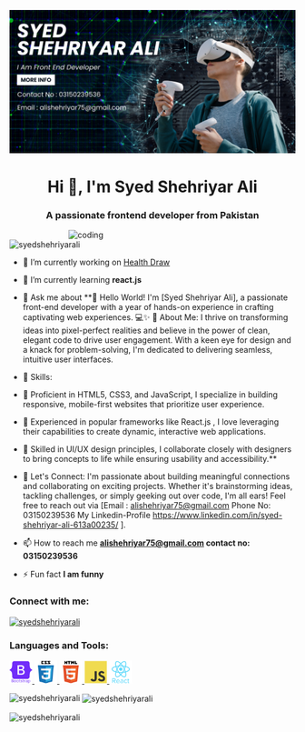 ![logo](https://github.com/SyedShehriyarAli/SyedShehriyarAli/blob/main/Syed%20Shehriyar%20Ali%20(1).jpg)
<h1 align="center">Hi 👋, I'm Syed Shehriyar Ali</h1>
<h3 align="center">A passionate frontend developer from Pakistan</h3>

<img align="right" alt="coding" width="400" src="https://user-images.githubusercontent.com/55389276/140866485-8fb1c876-9a8f-4d6a-98dc-08c4981eaf70.gif">

<p align="left"> <img src="https://komarev.com/ghpvc/?username=syedshehriyarali&label=Profile%20views&color=0e75b6&style=flat" alt="syedshehriyarali" /> </p>

- 🔭 I’m currently working on [Health Draw](healthdraws.com/ERP/Index)

- 🌱 I’m currently learning **react.js**

- 💬 Ask me about **👋 Hello World! I'm [Syed Shehriyar Ali], a passionate front-end developer with a year of hands-on experience in crafting captivating web experiences. 💻✨ 🌟 About Me: I thrive on transforming ideas into pixel-perfect realities and believe in the power of clean, elegant code to drive user engagement. With a keen eye for design and a knack for problem-solving, I'm dedicated to delivering seamless, intuitive user interfaces.
-   🚀 Skills:
-    🔹 Proficient in HTML5, CSS3, and JavaScript, I specialize in building responsive, mobile-first websites that prioritize user experience.
-    🔹 Experienced in popular frameworks like React.js , I love leveraging their capabilities to create dynamic, interactive web applications.
-    🔹 Skilled in UI/UX design principles, I collaborate closely with designers to bring concepts to life while ensuring usability and accessibility.**
-    🌟 Let's Connect:
I'm passionate about building meaningful connections and collaborating on exciting projects. Whether it's brainstorming ideas, tackling challenges, or simply geeking out over code, I'm all ears! Feel free to reach out via [Email : alishehriyar75@gmail.com  Phone No: 03150239536 My Linkedin-Profile https://www.linkedin.com/in/syed-shehriyar-ali-613a00235/ ].

- 📫 How to reach me **alishehriyar75@gmail.com contact no: 03150239536**

- ⚡ Fun fact **I am funny**

<h3 align="left">Connect with me:</h3>
<p align="left">
<a href="https://linkedin.com/in/syedshehriyarali" target="blank"><img align="center" src="https://raw.githubusercontent.com/rahuldkjain/github-profile-readme-generator/master/src/images/icons/Social/linked-in-alt.svg" alt="syedshehriyarali" height="30" width="40" /></a>
</p>

<h3 align="left">Languages and Tools:</h3>
<p align="left"> <a href="https://getbootstrap.com" target="_blank" rel="noreferrer"> <img src="https://raw.githubusercontent.com/devicons/devicon/master/icons/bootstrap/bootstrap-plain-wordmark.svg" alt="bootstrap" width="40" height="40"/> </a> <a href="https://www.w3schools.com/css/" target="_blank" rel="noreferrer"> <img src="https://raw.githubusercontent.com/devicons/devicon/master/icons/css3/css3-original-wordmark.svg" alt="css3" width="40" height="40"/> </a> <a href="https://www.w3.org/html/" target="_blank" rel="noreferrer"> <img src="https://raw.githubusercontent.com/devicons/devicon/master/icons/html5/html5-original-wordmark.svg" alt="html5" width="40" height="40"/> </a> <a href="https://developer.mozilla.org/en-US/docs/Web/JavaScript" target="_blank" rel="noreferrer"> <img src="https://raw.githubusercontent.com/devicons/devicon/master/icons/javascript/javascript-original.svg" alt="javascript" width="40" height="40"/> </a> <a href="https://reactjs.org/" target="_blank" rel="noreferrer"> <img src="https://raw.githubusercontent.com/devicons/devicon/master/icons/react/react-original-wordmark.svg" alt="react" width="40" height="40"/> </a> </p>

<p><img align="left" src="https://github-readme-stats.vercel.app/api/top-langs?username=syedshehriyarali&show_icons=true&locale=en&layout=compact" alt="syedshehriyarali" /></p>

<p>&nbsp;<img align="center" src="https://github-readme-stats.vercel.app/api?username=syedshehriyarali&show_icons=true&locale=en" alt="syedshehriyarali" /></p>

<p><img align="center" src="https://github-readme-streak-stats.herokuapp.com/?user=syedshehriyarali&" alt="syedshehriyarali" /></p>
